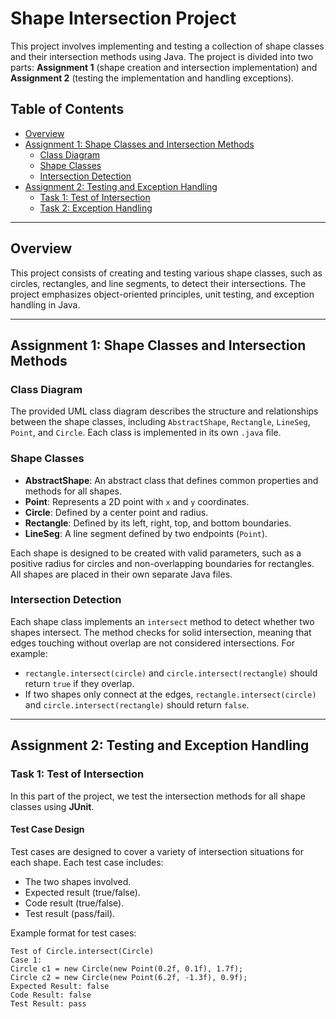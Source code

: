 # Shape Intersection Project

This project involves implementing and testing a collection of shape classes and their intersection methods using Java. The project is divided into two parts: **Assignment 1** (shape creation and intersection implementation) and **Assignment 2** (testing the implementation and handling exceptions).

## Table of Contents
- [Overview](#overview)
- [Assignment 1: Shape Classes and Intersection Methods](#assignment-1-shape-classes-and-intersection-methods)
  - [Class Diagram](#class-diagram)
  - [Shape Classes](#shape-classes)
  - [Intersection Detection](#intersection-detection)
- [Assignment 2: Testing and Exception Handling](#assignment-2-testing-and-exception-handling)
  - [Task 1: Test of Intersection](#task-1-test-of-intersection)
  - [Task 2: Exception Handling](#task-2-exception-handling)

---

## Overview

This project consists of creating and testing various shape classes, such as circles, rectangles, and line segments, to detect their intersections. The project emphasizes object-oriented principles, unit testing, and exception handling in Java.

---

## Assignment 1: Shape Classes and Intersection Methods

### Class Diagram

The provided UML class diagram describes the structure and relationships between the shape classes, including `AbstractShape`, `Rectangle`, `LineSeg`, `Point`, and `Circle`. Each class is implemented in its own `.java` file.

### Shape Classes

- **AbstractShape**: An abstract class that defines common properties and methods for all shapes.
- **Point**: Represents a 2D point with `x` and `y` coordinates.
- **Circle**: Defined by a center point and radius.
- **Rectangle**: Defined by its left, right, top, and bottom boundaries.
- **LineSeg**: A line segment defined by two endpoints (`Point`).

Each shape is designed to be created with valid parameters, such as a positive radius for circles and non-overlapping boundaries for rectangles. All shapes are placed in their own separate Java files.

### Intersection Detection

Each shape class implements an `intersect` method to detect whether two shapes intersect. The method checks for solid intersection, meaning that edges touching without overlap are not considered intersections. For example:
- `rectangle.intersect(circle)` and `circle.intersect(rectangle)` should return `true` if they overlap.
- If two shapes only connect at the edges, `rectangle.intersect(circle)` and `circle.intersect(rectangle)` should return `false`.

---

## Assignment 2: Testing and Exception Handling

### Task 1: Test of Intersection

In this part of the project, we test the intersection methods for all shape classes using **JUnit**.

#### Test Case Design

Test cases are designed to cover a variety of intersection situations for each shape. Each test case includes:
- The two shapes involved.
- Expected result (true/false).
- Code result (true/false).
- Test result (pass/fail).

Example format for test cases:
```plaintext
Test of Circle.intersect(Circle)
Case 1:
Circle c1 = new Circle(new Point(0.2f, 0.1f), 1.7f); 
Circle c2 = new Circle(new Point(6.2f, -1.3f), 0.9f); 
Expected Result: false
Code Result: false
Test Result: pass
